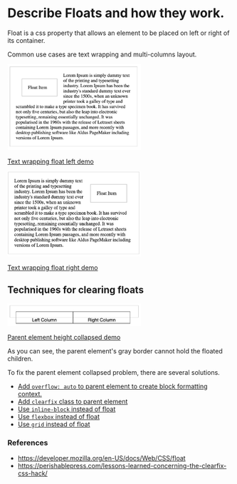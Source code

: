 # Describe Floats and how they work.
Float is a css property that allows an element to be placed on left or right of its container.

Common use cases are text wrapping and multi-columns layout.

<img src="../../assets/images/float-left.png" alt="float left demo" width="300" />

[Text wrapping float left demo](https://codepen.io/kmsheng/pen/qvKxxP)

<img src="../../assets/images/float-right.png" alt="float right demo" width="300" />

[Text wrapping float right demo](https://codepen.io/kmsheng/pen/Lardeq)

## Techniques for clearing floats

<img src="../../assets/images/parent-element-height-collapsed.png" alt="parent element height collapsed" width="300" />

[Parent element height collapsed demo](https://codepen.io/kmsheng/pen/vPrRaB)

As you can see, the parent element's gray border cannot hold the floated children.

To fix the parent element collapsed problem, there are several solutions.

 - [Add `overflow: auto` to parent element to create block formatting context.](https://codepen.io/kmsheng/pen/BbVxWw)
 - [Add `clearfix` class to parent element](https://codepen.io/kmsheng/pen/rRKvwb)
 - [Use `inline-block` instead of float](https://codepen.io/kmsheng/pen/EMRLwq)
 - [Use `flexbox` instead of float](https://codepen.io/kmsheng/pen/QoxraB)
 - [Use `grid` instead of float](https://codepen.io/kmsheng/pen/xBzjjG)

### References
 - https://developer.mozilla.org/en-US/docs/Web/CSS/float
 - https://perishablepress.com/lessons-learned-concerning-the-clearfix-css-hack/
